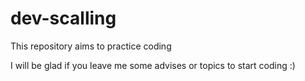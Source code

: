 # dev-scalling
This repository aims to practice coding

I will be glad if you leave me some advises or topics to start coding :)
